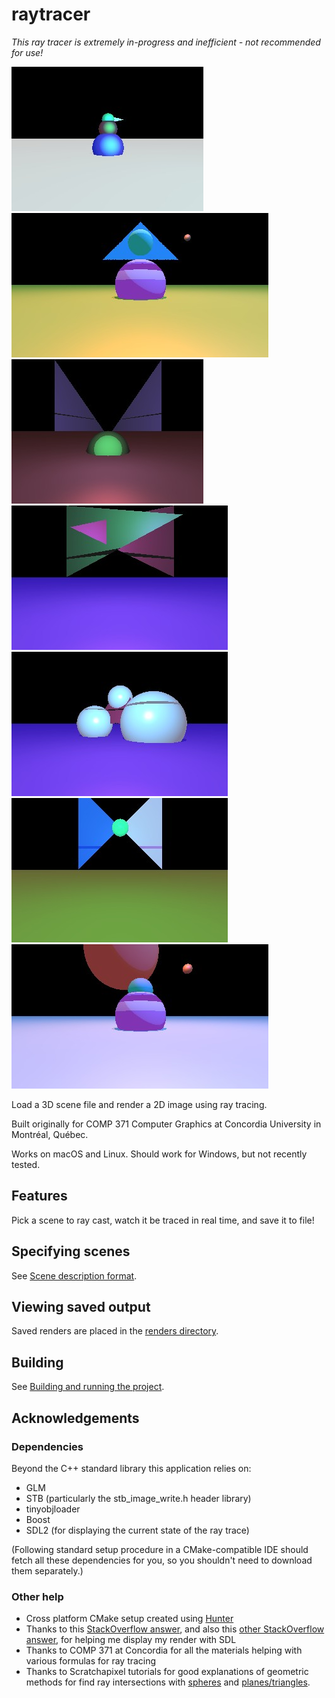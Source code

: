# raytracer

*This ray tracer is extremely in-progress and inefficient - not recommended for use!*

![](renders/sample_render_1.png) ![](renders/sample_render_2.png) ![](renders/sample_render_3.png) ![](renders/sample_render_4.png) ![](renders/sample_render_5.png) ![](renders/sample_render_6.png) ![](renders/sample_render_7.png)

Load a 3D scene file and render a 2D image using ray tracing.

Built originally for COMP 371 Computer Graphics at Concordia University in Montréal, Québec.

Works on macOS and Linux. Should work for Windows, but not recently tested.

## Features

Pick a scene to ray cast, watch it be traced in real time, and save it to file!

## Specifying scenes

See [Scene description format](docs/scenes.md).

## Viewing saved output

Saved renders are placed in the [renders directory](renders/).

## Building

See [Building and running the project](docs/building.md).

## Acknowledgements

### Dependencies

Beyond the C++ standard library this application relies on:
* GLM
* STB (particularly the stb_image_write.h header library)
* tinyobjloader
* Boost
* SDL2 (for displaying the current state of the ray trace)

(Following standard setup procedure in a CMake-compatible IDE should fetch all these dependencies for you, so you shouldn't need to download them separately.)

### Other help

* Cross platform CMake setup created using [Hunter](https://github.com/ruslo/hunter)
* Thanks to this [StackOverflow answer](https://stackoverflow.com/a/35989490/4956731), and also this [other StackOverflow answer](https://stackoverflow.com/a/20091474/4956731), for helping me display my render with SDL
* Thanks to COMP 371 at Concordia for all the materials helping with various formulas for ray tracing
* Thanks to Scratchapixel tutorials for good explanations of geometric methods for find ray intersections with [spheres](https://www.scratchapixel.com/code.php?id=3&origin=/lessons/3d-basic-rendering/introduction-to-ray-tracing) and [planes/triangles](https://www.scratchapixel.com/lessons/3d-basic-rendering/ray-tracing-rendering-a-triangle/ray-triangle-intersection-geometric-solution).
